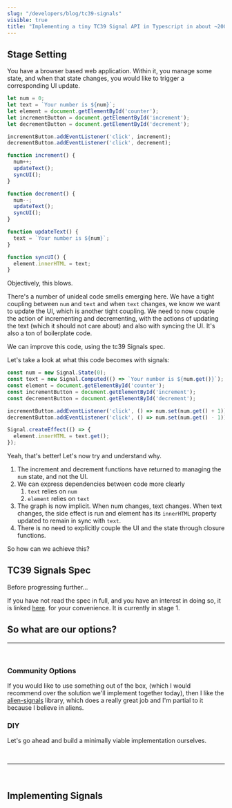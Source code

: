 ```yaml
---
slug: "/developers/blog/tc39-signals"
visible: true
title: "Implementing a tiny TC39 Signal API in Typescript in about ~200 SLOC using simple Graphs and Stacks."
---
```


## Stage Setting

You have a browser based web application. Within it, you manage some state, and when that state changes, you would like to trigger a corresponding UI update.

```javascript
let num = 0;
let text = `Your number is ${num}`;
let element = document.getElementById('counter');
let incrementButton = document.getElementById('increment');
let decrementButton = document.getElementById('decrement');

incrementButton.addEventListener('click', increment);
decrementButton.addEventListener('click', decrement);

function increment() {
  num++;
  updateText();
  syncUI();
}

function decrement() {
  num--;
  updateText();
  syncUI();
}

function updateText() {
  text = `Your number is ${num}`;
}

function syncUI() {
  element.innerHTML = text;
}
```

Objectively, this blows.

There's a number of unideal code smells emerging here. We have a tight coupling between `num` and `text` and when `text` changes, we know we want to update the UI, which is another tight coupling. We need to now couple the action of incrementing and decrementing, with the actions of updating the text (which it should not care about) and also with syncing the UI. It's also a ton of boilerplate code.

We can improve this code, using the tc39 Signals spec.

Let's take a look at what this code becomes with signals:

```javascript
const num = new Signal.State(0);
const text = new Signal.Computed(() => `Your number is ${num.get()}`);
const element = document.getElementById('counter');
const incrementButton = document.getElementById('increment');
const decrementButton = document.getElementById('decrement');

incrementButton.addEventListener('click', () => num.set(num.get() + 1));
decrementButton.addEventListener('click', () => num.set(num.get() - 1));

Signal.createEffect(() => {
  element.innerHTML = text.get();
});
```

Yeah, that's better! Let's now try and understand why.

1. The increment and decrement functions have returned to managing the `num` state, and not the UI.
2. We can express dependencies between code more clearly
   1. `text` relies on `num`
   2. `element` relies on `text`
3. The graph is now implicit. When num changes, text changes. When text changes, the side effect is run and element has its `innerHTML` property updated to remain in sync with `text`.
4. There is no need to explicitly couple the UI and the state through closure functions.

So how can we achieve this?  

## TC39 Signals Spec

Before progressing further...

If you have not read the spec in full, and you have an interest in doing so, it is linked [here](https://github.com/tc39/proposal-signals). for your convenience. It is currently in stage 1.

## So what are our options?
---

<br />

### Community Options

If you would like to use something out of the box, (which I would recommend over the solution we'll implement together today), then I like the [alien-signals](https://www.npmjs.com/package/alien-signals) library, which does a really great job and I'm partial to it because I believe in aliens.

### DIY

Let's go ahead and build a minimally viable implementation ourselves.

<br />

---

<br />

## Implementing Signals
